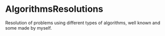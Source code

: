 # AlgorithmsResolutions
Resolution of problems using different types of algorithms, well known and some made by myself.
